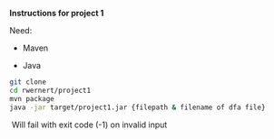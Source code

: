 **Instructions for project 1**

Need: 

- Maven

* Java

```bash
git clone
cd rwernert/project1
mvn package
java -jar target/project1.jar {filepath & filename of dfa file}
```

​	Will fail with exit code (-1) on invalid input
